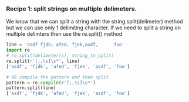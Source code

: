 ### Recipe 1: split strings on multiple delimeters. 
We know that we can split a string with the string.split(delimeter) method but we can use only 1 delimiting character.
If we need to split a string on multiple delimters then use the re.split() method

```python
line = 'asdf fjdk; afed, fjek,asdf,      foo'
import re
# re.split(delimeter(s), string_to_split)
re.split(r'[;,\s]\s*', line)
['asdf', 'fjdk', 'afed', 'fjek', 'asdf', 'foo']

# OR compile the pattern and then split
pattern = re.compile(r'[;,\s]\s*')
pattern.split(line)
['asdf', 'fjdk', 'afed', 'fjek', 'asdf', 'foo']
```
